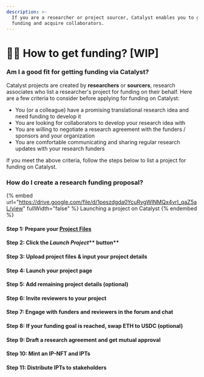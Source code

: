 ```yaml
---
description: >-
  If you are a researcher or project sourcer, Catalyst enables you to get
  funding and acquire collaborators.
---
```


# 🧑‍🔬 How to get funding? \[WIP]

### Am I a good fit for getting funding via Catalyst?

Catalyst projects are created by **researchers** or **sourcers**, research associates who list a researcher's project for funding on their behalf. Here are a few criteria to consider before applying for funding on Catalyst:

* You (or a colleague) have a promising translational research idea and need funding to develop it
* You are looking for collaborators to develop your research idea with
* You are willing to negotiate a research agreement with the funders / sponsors and your organization
* You are comfortable communicating and sharing regular research updates with your research funders

If you meet the above criteria, follow the steps below to list a project for funding on Catalyst.

### How do I create a research funding proposal?

{% embed url="https://drive.google.com/file/d/1peszdgda0YcuRvgWlNMQx4vrI_qaZ5aL/view" fullWidth="false" %}
Launching a project on Catalyst
{% endembed %}

#### Step 1: Prepare your [Project Files](https://docs.molecule.to/documentation/catalyst/how-to-get-funding-via-catalyst/how-to-prepare-a-strong-funding-application)

#### Step 2: Click the _**Launch Project**_** button**

#### Step 3: Upload project files & input your project details

#### Step 4: Launch your project page

#### Step 5: Add remaining project details (optional)

#### Step 6: Invite reviewers to your project

#### Step 7: Engage with funders and reviewers in the forum and chat

#### Step 8: If your funding goal is reached, swap ETH to USDC (optional)

#### Step 9:  Draft a research agreement and get mutual approval

#### Step 10: Mint an IP-NFT and IPTs

#### Step 11: Distribute IPTs to stakeholders&#x20;
